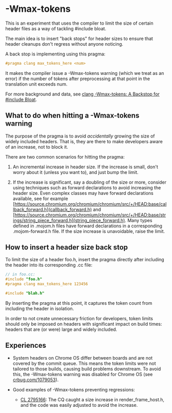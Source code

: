 # -Wmax-tokens

This is an experiment that uses the compiler to limit the size of certain header
files as a way of tackling #include bloat.

The main idea is to insert "back stops" for header sizes to ensure that header
cleanups don't regress without anyone noticing.

A back stop is implementing using this pragma:

```c++
#pragma clang max_tokens_here <num>
```

It makes the compiler issue a -Wmax-tokens warning (which we treat as an error)
if the number of tokens after preprocessing at that point in the translation
unit exceeds num.

For more background and data, see
[clang -Wmax-tokens: A Backstop for #include Bloat](https://docs.google.com/document/d/1xMkTZMKx9llnMPgso0jrx3ankI4cv60xeZ0y4ksf4wc/preview).


## What to do when hitting a -Wmax-tokens warning

The purpose of the pragma is to avoid _accidentally_ growing the size of widely
included headers. That is, they are there to make developers aware of an
increase, not to block it.

There are two common scenarios for hitting the pragma:

1. An incremental increase in header size. If the increase is small, don't worry
   about it (unless you want to), and just bump the limit.

1. If the increase is significant, say a doubling of the size or more, consider
   using techniques such as forward declarations to avoid increasing the header
   size. Even complex classes may have forward declarations available, see for
   example
   [https://source.chromium.org/chromium/chromium/src/+/HEAD:base/callback_forward.h](callback_forward.h)
   and
   [https://source.chromium.org/chromium/chromium/src/+/HEAD:base/strings/string_piece_forward.h](string_piece_forward.h).
   Many types defined in .mojom.h files have forward declarations in a
   corresponding .mojom-forward.h file. If the size increase is unavoidable,
   raise the limit.

## How to insert a header size back stop

To limit the size of a header foo.h, insert the pragma directly after including
the header into its corresponding .cc file:

```c++
// in foo.cc:
#include "foo.h"
#pragma clang max_tokens_here 123456

#include "blah.h"
```

By inserting the pragma at this point, it captures the token count from
including the header in isolation.

In order to not create unnecessary friction for developers, token limits should
only be imposed on headers with significant impact on build times: headers that
are (or were) large and widely included.



## Experiences

- System headers on Chrome OS differ between boards and are not covered by the
  commit queue. This means the token limits were not tailored to those builds,
  causing build problems downstream. To avoid this, the -Wmax-tokens warning
  was disabled for Chrome OS (see
  [crbug.com/1079053](https://crbug.com/1079053)).

- Good examples of -Wmax-tokens preventing regressions:

  - [CL 2795166](
    https://chromium-review.googlesource.com/c/chromium/src/+/2795166): The CQ
    caught a size increase in render_frame_host.h, and the code was easily
    adjusted to avoid the increase.

